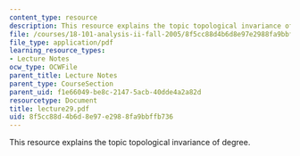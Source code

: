 ```yaml
---
content_type: resource
description: This resource explains the topic topological invariance of degree.
file: /courses/18-101-analysis-ii-fall-2005/8f5cc88d4b6d8e97e2988fa9bbffb736_lecture29.pdf
file_type: application/pdf
learning_resource_types:
- Lecture Notes
ocw_type: OCWFile
parent_title: Lecture Notes
parent_type: CourseSection
parent_uid: f1e66049-be8c-2147-5acb-40dde4a2a82d
resourcetype: Document
title: lecture29.pdf
uid: 8f5cc88d-4b6d-8e97-e298-8fa9bbffb736
---
```

This resource explains the topic topological invariance of degree.


